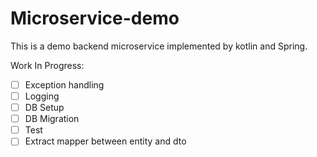 # Microservice-demo

This is a demo backend microservice implemented by kotlin and Spring.

Work In Progress:
- [ ] Exception handling
- [ ] Logging
- [ ] DB Setup
- [ ] DB Migration 
- [ ] Test
- [ ] Extract mapper between entity and dto